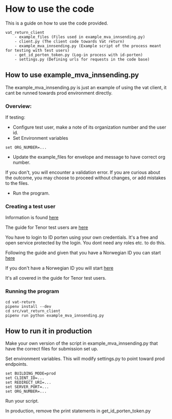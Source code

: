 # How to use the code
This is a guide on how to use the code provided.
````text
vat_return_client
    - example_files (Files used in example_mva_innsending.py)
    - client.py (The client code towards Vat return)
    - example_mva_innsending.py (Example script of the process meant for testing with test users)
    - get_id_porten_token.py (Log-in process with id-porten)
    - settings.py (Defining urls for requests in the code base)
````
## How to use example_mva_innsending.py
The example_mva_innsending.py is just an example of using the vat client,
it cant be runned towards prod environment directly.

### Overview:
If testing:
- Configure test user, make a note of its organization number and the user id.
- Set Environment variables
````shell
set ORG_NUMBER=...
````
- Update the example_files for envelope and message to have correct org number.

If you don't, you will encounter a validation error. 
If you are curious about the outcome, you may choose to proceed without changes,
or add mistakes to the files.
- Run the program.

### Creating a test user
Information is found [here](https://skatteetaten.github.io/mva-meldingen/mvameldingen_eng/test/)

The guide for Tenor test users are [here](https://github.com/Skatteetaten/mva-meldingen/blob/master/docs/mvameldingen_eng/test/User_Guide_Tenor_testdata.pdf)

You have to login to ID porten using your own credentials. It's a free and open
service protected by the login. You dont need any roles etc. to do this.

Following the guide and given that you have a Norwegian ID you can start [here](https://www.skatteetaten.no/skjema/testdata/)

If you don't have a Norwegian ID you will start [here](https://docs.digdir.no/docs/idporten/idporten/idporten_testbrukere.html)

It's all covered in the guide for Tenor test users.

### Running the program
````shell
cd vat-return
pipenv install --dev
cd src/vat_return_client
pipenv run python example_mva_innsending.py
````

## How to run it in production
Make your own version of the script in example_mva_innsending.py
that have the correct files for submission set up.

Set environment variables.
This will modify settings.py to point toward prod endpoints.
````shell
set BUILDING_MODE=prod
set CLIENT_ID=...
set REDIRECT_URI=...
set SERVER_PORT=...
set ORG_NUMBER=...
````

Run your script.

In production, remove the print statements in get_id_porten_token.py
